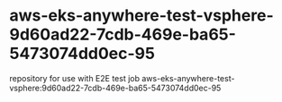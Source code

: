 # aws-eks-anywhere-test-vsphere-9d60ad22-7cdb-469e-ba65-5473074dd0ec-95
repository for use with E2E test job aws-eks-anywhere-test-vsphere:9d60ad22-7cdb-469e-ba65-5473074dd0ec-95
